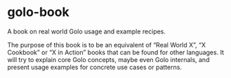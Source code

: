 # golo-book
A book on real world Golo usage and example recipes.

The purpose of this book is to be an equivalent of “Real World X”, “X Cookbook” or “X in Action” books that can be found for other languages. It will try to explain core Golo concepts, maybe even Golo internals, and present usage examples for concrete use cases or patterns.
